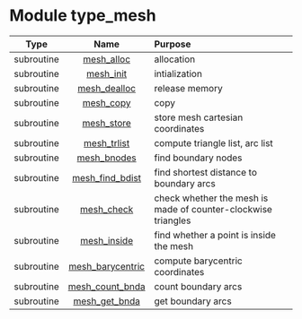 # Module type_mesh

| Type | Name | Purpose |
| :--: | :--: | :---------- |
| subroutine | [mesh_alloc](https://github.com/JCSDA/saber/tree/develop/src/saber/bump/type_mesh.F90#L78) | allocation |
| subroutine | [mesh_init](https://github.com/JCSDA/saber/tree/develop/src/saber/bump/type_mesh.F90#L108) | intialization |
| subroutine | [mesh_dealloc](https://github.com/JCSDA/saber/tree/develop/src/saber/bump/type_mesh.F90#L220) | release memory |
| subroutine | [mesh_copy](https://github.com/JCSDA/saber/tree/develop/src/saber/bump/type_mesh.F90#L257) | copy |
| subroutine | [mesh_store](https://github.com/JCSDA/saber/tree/develop/src/saber/bump/type_mesh.F90#L316) | store mesh cartesian coordinates |
| subroutine | [mesh_trlist](https://github.com/JCSDA/saber/tree/develop/src/saber/bump/type_mesh.F90#L348) | compute triangle list, arc list |
| subroutine | [mesh_bnodes](https://github.com/JCSDA/saber/tree/develop/src/saber/bump/type_mesh.F90#L407) | find boundary nodes |
| subroutine | [mesh_find_bdist](https://github.com/JCSDA/saber/tree/develop/src/saber/bump/type_mesh.F90#L482) | find shortest distance to boundary arcs |
| subroutine | [mesh_check](https://github.com/JCSDA/saber/tree/develop/src/saber/bump/type_mesh.F90#L539) | check whether the mesh is made of counter-clockwise triangles |
| subroutine | [mesh_inside](https://github.com/JCSDA/saber/tree/develop/src/saber/bump/type_mesh.F90#L611) | find whether a point is inside the mesh |
| subroutine | [mesh_barycentric](https://github.com/JCSDA/saber/tree/develop/src/saber/bump/type_mesh.F90#L643) | compute barycentric coordinates |
| subroutine | [mesh_count_bnda](https://github.com/JCSDA/saber/tree/develop/src/saber/bump/type_mesh.F90#L679) | count boundary arcs |
| subroutine | [mesh_get_bnda](https://github.com/JCSDA/saber/tree/develop/src/saber/bump/type_mesh.F90#L722) | get boundary arcs |
